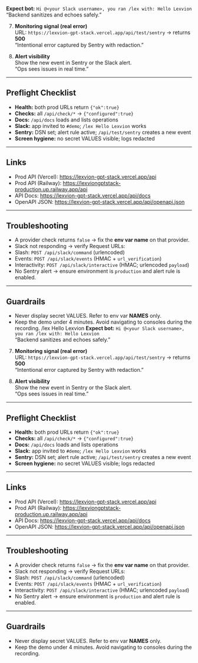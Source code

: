 **Expect bot:** `Hi @<your Slack username>, you ran /lex with: Hello Lexvion`  
“Backend sanitizes and echoes safely.”

7) **Monitoring signal (real error)**  
URL: `https://lexvion-gpt-stack.vercel.app/api/test/sentry` → returns **500**  
“Intentional error captured by Sentry with redaction.”

8) **Alert visibility**  
Show the new event in Sentry or the Slack alert.  
“Ops sees issues in real time.”

---

## Preflight Checklist

- **Health:** both prod URLs return `{"ok":true}`
- **Checks:** all `/api/check/*` → `{"configured":true}`
- **Docs:** `/api/docs` loads and lists operations
- **Slack:** app invited to `#demo`; `/lex Hello Lexvion` works
- **Sentry:** DSN set; alert rule active; `/api/test/sentry` creates a new event
- **Screen hygiene:** no secret VALUES visible; logs redacted

---

## Links

- Prod API (Vercel): https://lexvion-gpt-stack.vercel.app/api  
- Prod API (Railway): https://lexviongptstack-production.up.railway.app/api  
- API Docs: https://lexvion-gpt-stack.vercel.app/api/docs  
- OpenAPI JSON: https://lexvion-gpt-stack.vercel.app/api/openapi.json

---

## Troubleshooting

- A provider check returns `false` → fix the **env var name** on that provider.
- Slack not responding → verify Request URLs:
- Slash: `POST /api/slack/command` (urlencoded)
- Events: `POST /api/slack/events` (HMAC + `url_verification`)
- Interactivity: `POST /api/slack/interactive` (HMAC; urlencoded `payload`)
- No Sentry alert → ensure environment is `production` and alert rule is enabled.

---

## Guardrails

- Never display secret VALUES. Refer to env var **NAMES** only.
- Keep the demo under 4 minutes. Avoid navigating to consoles during the recording.
/lex Hello Lexvion
**Expect bot:** `Hi @<your Slack username>, you ran /lex with: Hello Lexvion`  
“Backend sanitizes and echoes safely.”

7) **Monitoring signal (real error)**  
URL: `https://lexvion-gpt-stack.vercel.app/api/test/sentry` → returns **500**  
“Intentional error captured by Sentry with redaction.”

8) **Alert visibility**  
Show the new event in Sentry or the Slack alert.  
“Ops sees issues in real time.”

---

## Preflight Checklist

- **Health:** both prod URLs return `{"ok":true}`
- **Checks:** all `/api/check/*` → `{"configured":true}`
- **Docs:** `/api/docs` loads and lists operations
- **Slack:** app invited to `#demo`; `/lex Hello Lexvion` works
- **Sentry:** DSN set; alert rule active; `/api/test/sentry` creates a new event
- **Screen hygiene:** no secret VALUES visible; logs redacted

---

## Links

- Prod API (Vercel): https://lexvion-gpt-stack.vercel.app/api  
- Prod API (Railway): https://lexviongptstack-production.up.railway.app/api  
- API Docs: https://lexvion-gpt-stack.vercel.app/api/docs  
- OpenAPI JSON: https://lexvion-gpt-stack.vercel.app/api/openapi.json

---

## Troubleshooting

- A provider check returns `false` → fix the **env var name** on that provider.
- Slack not responding → verify Request URLs:
- Slash: `POST /api/slack/command` (urlencoded)
- Events: `POST /api/slack/events` (HMAC + `url_verification`)
- Interactivity: `POST /api/slack/interactive` (HMAC; urlencoded `payload`)
- No Sentry alert → ensure environment is `production` and alert rule is enabled.

---

## Guardrails

- Never display secret VALUES. Refer to env var **NAMES** only.
- Keep the demo under 4 minutes. Avoid navigating to consoles during the recording.
